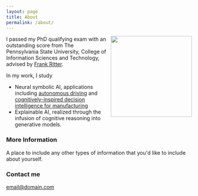 ```yaml
---
layout: page
title: About
permalink: /about/
---
```

<p><img style="float:right; padding-left:10px" src="http://Siyuwu528.github.io/images/image.jpg" width="220" height="220" /></p>
I passed my PhD qualifying exam with an outstanding score from The Pennsylvania State University, College of Information Sciences and Technology, advised by <a href="https://www.frankritter.com/ritter.html">Frank Ritter</a>.

In my work, I study 
* Neural symbolic AI, applications including <a href="https://www.frankritter.com/papers/wuBRT23.pdf">autonomous driving</a> and <a href="http://Siyuwu528.github.io/images/NeSyAI-ACS-2024_extended.pdf" target="_blank">cognitively-inspired decision intelligence for manufacturing</a>
* Explainable AI, realized through the infusion of cognitive reasoning into generative models.


### More Information

A place to include any other types of information that you'd like to include about yourself.

### Contact me

[email@domain.com](mailto:email@domain.com)
